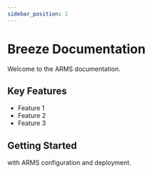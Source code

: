 ```yaml
---
sidebar_position: 1
---
```


# Breeze Documentation
Welcome to the ARMS documentation.

## Key Features
- Feature 1
- Feature 2
- Feature 3

## Getting Started
with ARMS configuration and deployment.
